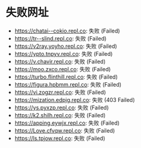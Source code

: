 # 失败网址
- https://chatai--cokio.repl.co: 失败 (Failed)
- https://tr--slind.repl.co: 失败 (Failed)
- https://v2ray.yoyho.repl.co: 失败 (Failed)
- https://ypto.tnpyv.repl.co: 失败 (Failed)
- https://v.chavir.repl.co: 失败 (Failed)
- https://moo.zxco.repl.co: 失败 (Failed)
- https://turbo.flinthill.repl.co: 失败 (Failed)
- https://figura.hpbmm.repl.co: 失败 (Failed)
- https://vi.zogzr.repl.co: 失败 (Failed)
- https://mization.edpjg.repl.co: 失败 (403
Failed)
- https://ys.pyxzp.repl.co: 失败 (Failed)
- https://k2.shilh.repl.co: 失败 (Failed)
- https://apping.eywjx.repl.co: 失败 (Failed)
- https://Love.cfvqw.repl.co: 失败 (Failed)
- https://ls.tpjow.repl.co: 失败 (Failed)
